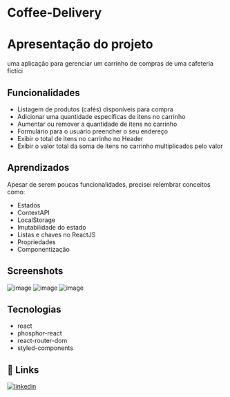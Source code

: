 # Coffee-Delivery

# Apresentação do projeto
uma aplicação para gerenciar um carrinho de compras de uma cafeteria fictíci

## Funcionalidades

- Listagem de produtos (cafés) disponíveis para compra
- Adicionar uma quantidade específicas de itens no carrinho
- Aumentar ou remover a quantidade de itens no carrinho
- Formulário para o usuário preencher o seu endereço
- Exibir o total de itens no carrinho no Header
- Exibir o valor total da soma de itens no carrinho multiplicados pelo valor

## Aprendizados

Apesar de serem poucas funcionalidades, precisei relembrar conceitos como:

- Estados
- ContextAPI
- LocalStorage
- Imutabilidade do estado
- Listas e chaves no ReactJS
- Propriedades
- Componentização

## Screenshots

![image](https://github.com/DouglasPortoo/Coffe-Delivery-2.0/assets/129231898/091bda4a-c6f1-43cb-9ef0-e40c4f678ce7)
![image](https://github.com/DouglasPortoo/Coffe-Delivery-2.0/assets/129231898/2e854d3b-58d9-41e9-960e-04ea824c9f81)
![image](https://github.com/DouglasPortoo/Coffe-Delivery-2.0/assets/129231898/4c44feaf-dd61-49e6-8de2-76a764179640)

## Tecnologias

- react
- phosphor-react
- react-router-dom
- styled-components

## 🔗 Links

[![linkedin](https://img.shields.io/badge/linkedin-0A66C2?style=for-the-badge&logo=linkedin&logoColor=white)](https://www.linkedin.com/in/douglasportoo/)


